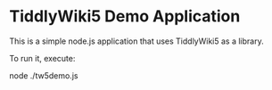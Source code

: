 # TiddlyWiki5 Demo Application

This is a simple node.js application that uses TiddlyWiki5 as a library.

To run it, execute:

node ./tw5demo.js

